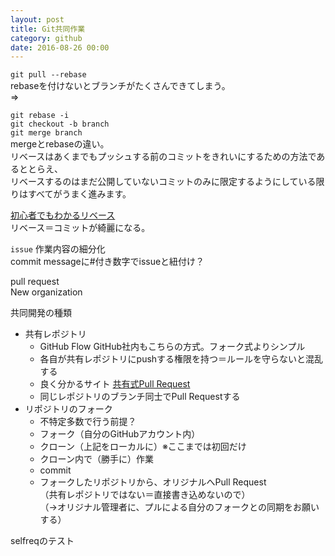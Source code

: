 ```yaml
---
layout: post
title: Git共同作業
category: github
date: 2016-08-26 00:00
---
```

`git pull --rebase`  
rebaseを付けないとブランチがたくさんできてしまう。  
⇒   
  
`git rebase -i`  
`git checkout -b branch`  
`git merge branch`  
mergeとrebaseの違い。  
リベースはあくまでもプッシュする前のコミットをきれいにするための方法であるととらえ、  
リベースするのはまだ公開していないコミットのみに限定するようにしている限りはすべてがうまく進みます。  

[初心者でもわかるリベース](http://liginc.co.jp/web/tool/79390)  
リベース＝コミットが綺麗になる。  
  
`issue`  作業内容の細分化  
commit messageに#付き数字でissueと紐付け？  
  
pull request  
New organization  

共同開発の種類  

- 共有レポジトリ
	* GitHub Flow GitHub社内もこちらの方式。フォーク式よりシンプル
	* 各自が共有レポジトリにpushする権限を持つ＝ルールを守らないと混乱する
	* 良く分かるサイト 
	[共有式Pull Request](http://blog.qnyp.com/2013/05/28/pull-request-for-github-beginners/)
	* 同じレポジトリのブランチ同士でPull Requestする
- リポジトリのフォーク
	* 不特定多数で行う前提？
	* フォーク（自分のGitHubアカウント内）
	* クローン（上記をローカルに）※ここまでは初回だけ
	* クローン内で（勝手に）作業	
	* commit
	* フォークしたリポジトリから、オリジナルへPull Request  
	（共有レポジトリではない＝直接書き込めないので）  
	（→オリジナル管理者に、プルによる自分のフォークとの同期をお願いする）

selfreqのテスト
		








